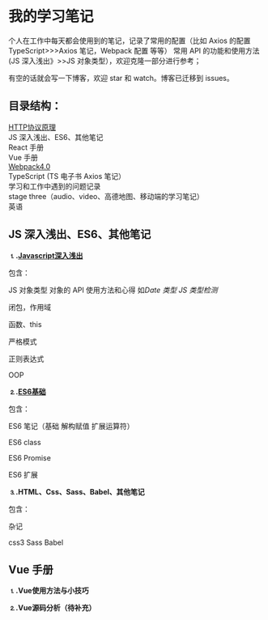 # 我的学习笔记

个人在工作中每天都会使用到的笔记，记录了常用的配置（比如 Axios 的配置 TypeScript>>>Axios 笔记，Webpack 配置 等等） 常用 API 的功能和使用方法 (JS 深入浅出》>>JS 对象类型），欢迎克隆一部分进行参考；

有空的话就会写一下博客，欢迎 star 和 watch。博客已迁移到 issues。

## 目录结构：

[HTTP协议原理](./HTTP协议原理/HTTP协议笔记.md)</a><br>
JS 深入浅出、ES6、其他笔记<br>
React 手册<br>
Vue 手册<br>
[Webpack4.0](./Webpack4.0/Webpack4.0笔记.md)<br>
TypeScript (TS 电子书 Axios 笔记）<br>
学习和工作中遇到的问题记录<br>
stage three（audio、video、高德地图、移动端的学习笔记）<br>
英语<br>

## JS 深入浅出、ES6、其他笔记

<strong>⒈.[Javascript深入浅出](./JS深入浅出、ES6、其他笔记/JS深入浅出)</strong>

包含：

JS 对象类型   对象的 API 使用方法和心得 如<i>Date 类型</i>  <i>JS 类型检测</i>

闭包，作用域

函数、this

严格模式

正则表达式

OOP

<strong>⒉.[ES6基础](./JS深入浅出、ES6、其他笔记/ES6基础)</strong>

包含：

ES6 笔记（基础 解构赋值 扩展运算符）

ES6 class

ES6 Promise

ES6 扩展

<strong>⒊.HTML、Css、Sass、Babel、其他笔记</strong>

包含：

杂记

css3   Sass   Babel

## Vue 手册

<strong>⒈.Vue使用方法与小技巧</strong>

<strong>⒉.Vue源码分析（待补充）</strong>
